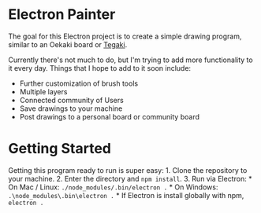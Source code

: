 # Electron Painter

The goal for this Electron project is to create a simple drawing program, similar to an Oekaki board or [Tegaki](http://te2.tewi.us/).

Currently there's not much to do, but I'm trying to add more functionality to it every day. Things that I hope to add to it soon include:
* Further customization of brush tools
* Multiple layers
* Connected community of Users
* Save drawings to your machine
* Post drawings to a personal board or community board

# Getting Started
Getting this program ready to run is super easy:
    1.  Clone the repository to your machine.
    2.  Enter the directory and `npm install`.
    3.  Run via Electron:
        * On Mac / Linux: `./node_modules/.bin/electron .`
        * On Windows: `.\node_modules\.bin\electron .`
        * If Electron is install globally with npm, `electron .`
